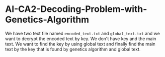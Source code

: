 # AI-CA2-Decoding-Problem-with-Genetics-Algorithm
We have two text file named `encoded_text.txt` and `global_text.txt` and we want to decrypt the encoded text by key. We don't have key and the main text. We want to find the key by using global text and finally find the main text by the key that is found by genetics algorithm and global text.
